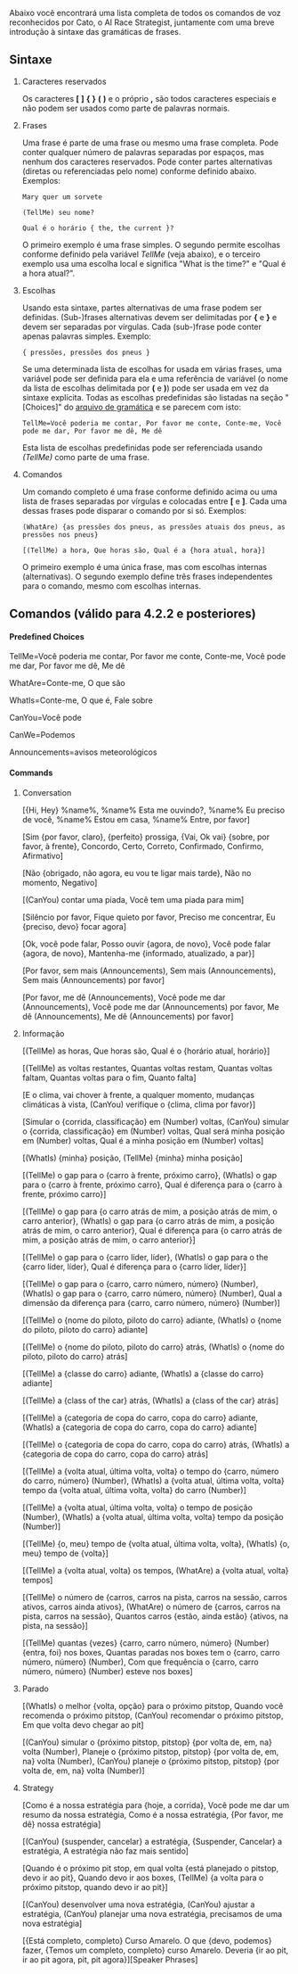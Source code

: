 Abaixo você encontrará uma lista completa de todos os comandos de voz reconhecidos por Cato, o AI Race Strategist, juntamente com uma breve introdução à sintaxe das gramáticas de frases.

## Sintaxe

1. Caracteres reservados

   Os caracteres **[** **]** **{** **}** **(** **)** e o próprio **,** são todos caracteres especiais e não podem ser usados ​​como parte de palavras normais.

2. Frases

   Uma frase é parte de uma frase ou mesmo uma frase completa. Pode conter qualquer número de palavras separadas por espaços, mas nenhum dos caracteres reservados. Pode conter partes alternativas (diretas ou referenciadas pelo nome) conforme definido abaixo. Exemplos:

       Mary quer um sorvete

       (TellMe) seu nome?

       Qual é o horário { the, the current }?

   O primeiro exemplo é uma frase simples. O segundo permite escolhas conforme definido pela variável *TellMe* (veja abaixo), e o terceiro exemplo usa uma escolha local e significa "What is the time?" e "Qual é a hora atual?".

3. Escolhas

   Usando esta sintaxe, partes alternativas de uma frase podem ser definidas. (Sub-)frases alternativas devem ser delimitadas por **{** e **}** e devem ser separadas por vírgulas. Cada (sub-)frase pode conter apenas palavras simples. Exemplo:

       { pressões, pressões dos pneus }

   Se uma determinada lista de escolhas for usada em várias frases, uma variável pode ser definida para ela e uma referência de variável (o nome da lista de escolhas delimitada por **(** e **)**) pode ser usada em vez da sintaxe explícita. Todas as escolhas predefinidas são listadas na seção "[Choices]" do [arquivo de gramática](https://github.com/SeriousOldMan/Simulator-Controller/blob/main/Sources/Assistants/Grammars/Choices.pt) e se parecem com isto:

       TellMe=Você poderia me contar, Por favor me conte, Conte-me, Você pode me dar, Por favor me dê, Me dê

   Esta lista de escolhas predefinidas pode ser referenciada usando *(TellMe)* como parte de uma frase.

4. Comandos

   Um comando completo é uma frase conforme definido acima ou uma lista de frases separadas por vírgulas e colocadas entre **[** e **]**. Cada uma dessas frases pode disparar o comando por si só. Exemplos:

       (WhatAre) {as pressões dos pneus, as pressões atuais dos pneus, as pressões nos pneus}

       [(TellMe) a hora, Que horas são, Qual é a {hora atual, hora}]

   O primeiro exemplo é uma única frase, mas com escolhas internas (alternativas). O segundo exemplo define três frases independentes para o comando, mesmo com escolhas internas.

## Comandos (válido para 4.2.2 e posteriores)

#### Predefined Choices

TellMe=Você poderia me contar, Por favor me conte, Conte-me, Você pode me dar, Por favor me dê, Me dê

WhatAre=Conte-me, O que são

WhatIs=Conte-me, O que é, Fale sobre

CanYou=Você pode

CanWe=Podemos

Announcements=avisos meteorológicos

#### Commands

1. Conversation

   [{Hi, Hey} %name%, %name% Esta me ouvindo?, %name% Eu preciso de você, %name% Estou em casa, %name% Entre, por favor]

   [Sim {por favor, claro}, {perfeito} prossiga, {Vai, Ok vai} {sobre, por favor, à frente}, Concordo, Certo, Correto, Confirmado, Confirmo, Afirmativo]

   [Não {obrigado, não agora, eu vou te ligar mais tarde}, Não no momento, Negativo]

   [(CanYou) contar uma piada, Você tem uma piada para mim]

   [Silêncio por favor, Fique quieto por favor, Preciso me concentrar, Eu {preciso, devo} focar agora]

   [Ok, você pode falar, Posso ouvir {agora, de novo}, Você pode falar {agora, de novo}, Mantenha-me {informado, atualizado, a par}]

   [Por favor, sem mais (Announcements), Sem mais (Announcements), Sem mais (Announcements) por favor]

   [Por favor, me dê (Announcements), Você pode me dar (Announcements), Você pode me dar (Announcements) por favor, Me dê (Announcements), Me dê (Announcements) por favor]

2. Informação

   [(TellMe) as horas, Que horas são, Qual é o {horário atual, horário}]
   
   [(TellMe) as voltas restantes, Quantas voltas restam, Quantas voltas faltam, Quantas voltas para o fim, Quanto falta]

   [E o clima, vai chover à frente, a qualquer momento, mudanças climáticas à vista, (CanYou) verifique o {clima, clima por favor}]

   [Simular o {corrida, classificação} em (Number) voltas, (CanYou) simular o {corrida, classificação} em (Number) voltas, Qual será minha posição em (Number) voltas, Qual é a minha posição em (Number) voltas]

   [(WhatIs) {minha} posição, (TellMe) {minha} minha posição]

   [(TellMe) o gap para o {carro à frente, próximo carro}, (WhatIs) o gap para o {carro à frente, próximo carro}, Qual é diferença para o {carro à frente, próximo carro}]

   [(TellMe) o gap para {o carro atrás de mim, a posição atrás de mim, o carro anterior}, (WhatIs) o gap para {o carro atrás de mim, a posição atrás de mim, o carro anterior}, Qual é diferença para {o carro atrás de mim, a posição atrás de mim, o carro anterior}]

   [(TellMe) o gap para o {carro líder, líder}, (WhatIs) o gap para o the {carro líder, líder}, Qual é diferença para o {carro líder, líder}]

   [(TellMe) o gap para o {carro, carro número, número} (Number), (WhatIs) o gap para o {carro, carro número, número} (Number), Qual a dimensão da diferença para {carro, carro número, número} (Number)]

   [(TellMe) o {nome do piloto, piloto do carro} adiante, (WhatIs) o {nome do piloto, piloto do carro} adiante]

   [(TellMe) o {nome do piloto, piloto do carro} atrás, (WhatIs) o {nome do piloto, piloto do carro} atrás]

   [(TellMe) a {classe do carro} adiante, (WhatIs) a {classe do carro} adiante]

   [(TellMe) a {class of the car} atrás, (WhatIs) a {class of the car} atrás]

   [(TellMe) a {categoria de copa do carro, copa do carro} adiante, (WhatIs) a {categoria de copa do carro, copa do carro} adiante]

   [(TellMe) o {categoria de copa do carro, copa do carro} atrás, (WhatIs) a {categoria de copa do carro, copa do carro} atrás]

   [(TellMe) a {volta atual, última volta, volta} o tempo do {carro, número do carro, número} (Number), (WhatIs) a {volta atual, última volta, volta} tempo da {volta atual, última volta, volta} do carro (Number)]

   [(TellMe) a {volta atual, última volta, volta} o tempo de posição (Number), (WhatIs) a {volta atual, última volta, volta} tempo da posição (Number)]

   [(TellMe) {o, meu} tempo de {volta atual, última volta, volta}, (WhatIs) {o, meu} tempo de {volta}]

   [(TellMe) a {volta atual, volta} os tempos, (WhatAre) a {volta atual, volta} tempos]

   [(TellMe) o número de {carros, carros na pista, carros na sessão, carros ativos, carros ainda ativos}, (WhatAre) o número de {carros, carros na pista, carros na sessão}, Quantos carros {estão, ainda estão} {ativos, na pista, na sessão}]

   [(TellMe) quantas {vezes} {carro, carro número, número} (Number) {entra, foi} nos boxes, Quantas paradas nos boxes tem o {carro, carro número, número} (Number), Com que frequência o {carro, carro número, número} (Number) esteve nos boxes]

3. Parado

   [(WhatIs) o melhor {volta, opção} para o próximo pitstop, Quando você recomenda o próximo pitstop, (CanYou) recomendar o próximo pitstop, Em que volta devo chegar ao pit]

   [(CanYou) simular o {próximo pitstop, pitstop} {por volta de, em, na} volta (Number), Planeje o {próximo pitstop, pitstop} {por volta de, em, na} volta (Number), (CanYou) planeje o {próximo pitstop, pitstop} {por volta de, em, na} volta (Number)]

4. Strategy

   [Como é a nossa estratégia para {hoje, a corrida}, Você pode me dar um resumo da nossa estratégia, Como é a nossa estratégia, {Por favor, me dê} nossa estratégia]

   [(CanYou) {suspender, cancelar} a estratégia, {Suspender, Cancelar} a estratégia, A estratégia não faz mais sentido]

   [Quando é o próximo pit stop, em qual volta {está planejado o pitstop, devo ir ao pit}, Quando devo ir aos boxes, (TellMe) {a volta para o próximo pitstop, quando devo ir ao pit}]

   [(CanYou) desenvolver uma nova estratégia, (CanYou) ajustar a estratégia, (CanYou) planejar uma nova estratégia, precisamos de uma nova estratégia]

   [{Está completo, completo} Curso Amarelo. O que {devo, podemos} fazer, {Temos um completo, completo} curso Amarelo. Deveria {ir ao pit, ir ao pit agora, pit, pit agora}][Speaker Phrases]